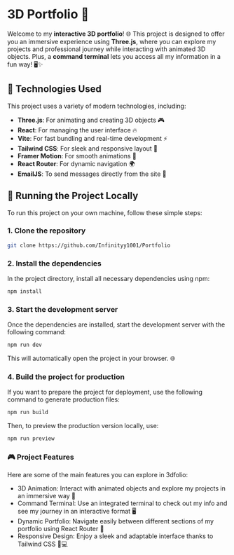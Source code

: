 #  3D Portfolio 🚀

Welcome to my **interactive 3D portfolio**! 🌐 This project is designed to offer you an immersive experience using **Three.js**, where you can explore my projects and professional journey while interacting with animated 3D objects. Plus, a **command terminal** lets you access all my information in a fun way! 🖥️✨

## 🎨 Technologies Used

This project uses a variety of modern technologies, including:

- **Three.js**: For animating and creating 3D objects 🎮
- **React**: For managing the user interface 🔥
- **Vite**: For fast bundling and real-time development ⚡
- **Tailwind CSS**: For sleek and responsive layout 💅
- **Framer Motion**: For smooth animations 📱
- **React Router**: For dynamic navigation 🌍
- **EmailJS**: To send messages directly from the site 📧

## 🚀 Running the Project Locally

To run this project on your own machine, follow these simple steps:

### 1. Clone the repository

```bash
git clone https://github.com/Infinityy1001/Portfolio
```

### 2. Install the dependencies

In the project directory, install all necessary dependencies using npm:

```bash
npm install
```

### 3. Start the development server

Once the dependencies are installed, start the development server with the following command:

```bash
npm run dev
```

This will automatically open the project in your browser. 🌐


### 4. Build the project for production

If you want to prepare the project for deployment, use the following command to generate production files:

```bash
npm run build
```

Then, to preview the production version locally, use:
```bash
npm run preview
```

### 🎮 Project Features

Here are some of the main features you can explore in 3dfolio:

- 3D Animation: Interact with animated objects and explore my projects in an immersive way 🎡
- Command Terminal: Use an integrated terminal to check out my info and see my journey in an interactive format 🖥️
- Dynamic Portfolio: Navigate easily between different sections of my portfolio using React Router 🚀
- Responsive Design: Enjoy a sleek and adaptable interface thanks to Tailwind CSS 📱💻
